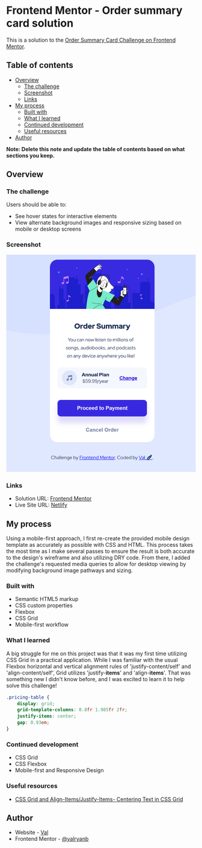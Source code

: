 # Frontend Mentor - Order summary card solution

This is a solution to the [Order Summary Card Challenge on Frontend Mentor](https://www.frontendmentor.io/challenges/order-summary-component-QlPmajDUj).

## Table of contents

- [Overview](#overview)
  - [The challenge](#the-challenge)
  - [Screenshot](#screenshot)
  - [Links](#links)
- [My process](#my-process)
  - [Built with](#built-with)
  - [What I learned](#what-i-learned)
  - [Continued development](#continued-development)
  - [Useful resources](#useful-resources)
- [Author](#author)

**Note: Delete this note and update the table of contents based on what sections you keep.**

## Overview

### The challenge

Users should be able to:

- See hover states for interactive elements
- View alternate background images and responsive sizing based on mobile or desktop screens

### Screenshot

![](./images/result-preview.png)

### Links

- Solution URL: [Frontend Mentor](https://www.frontendmentor.io/solutions/mobile-first-responsive-order-summary-component-JFyvIEtrkW)
- Live Site URL: [Netlify](https://fem-ordersummarycomponent-vb.netlify.app/)

## My process

Using a mobile-first approach, I first re-create the provided mobile design template as accurately as possible with CSS and HTML. This process takes the most time as I make several passes to ensure the result is both accurate to the design's wireframe and also utilizing DRY code. From there, I added the challenge's requested media queries to allow for desktop viewing by modifying background image pathways and sizing.

### Built with

- Semantic HTML5 markup
- CSS custom properties
- Flexbox
- CSS Grid
- Mobile-first workflow

### What I learned

A big struggle for me on this project was that it was my first time utilizing CSS Grid in a practical application. While I was familiar with the usual Flexbox horizontal and vertical alignment rules of 'justify-content/self' and 'align-content/self', Grid utilizes 'justify-<b>items</b>' and 'align-<b>items</b>'. That was something new I didn't know before, and I was excited to learn it to help solve this challenge! 

```css
.pricing-table {
    display: grid;
    grid-template-columns: 0.8fr 1.985fr 2fr;
    justify-items: center;
    gap: 0.93em;
}
```

### Continued development

- CSS Grid
- CSS Flexbox
- Mobile-first and Responsive Design

### Useful resources

- [CSS Grid and Align-Items/Justify-Items- Centering Text in CSS Grid](https://stackoverflow.com/questions/45536537/centering-in-css-grid)

## Author

- Website - [Val](https://github.com/valryanb)
- Frontend Mentor - [@valryanb](https://www.frontendmentor.io/profile/valryanb)
